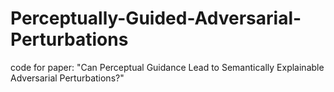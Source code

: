 # Perceptually-Guided-Adversarial-Perturbations
code for paper: "Can Perceptual Guidance Lead to Semantically Explainable Adversarial Perturbations?"
